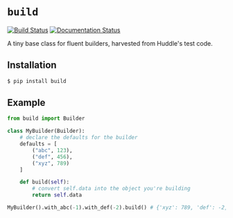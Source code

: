`build`
=======

[![Build Status](https://travis-ci.org/benjamin-hodgson/build.svg?branch=master)](https://travis-ci.org/benjamin-hodgson/build)
[![Documentation Status](https://readthedocs.org/projects/build/badge/?version=v1.0.1)](https://readthedocs.org/projects/build/?badge=v1.0.1)

A tiny base class for fluent builders, harvested from Huddle's test code.


Installation
------------

```bash
$ pip install build
```

Example
-------

```python
from build import Builder

class MyBuilder(Builder):
    # declare the defaults for the builder
    defaults = [
        ("abc", 123),
        ("def", 456),
        ("xyz", 789)
    ]

    def build(self):
        # convert self.data into the object you're building
        return self.data

MyBuilder().with_abc(-1).with_def(-2).build() # {'xyz': 789, 'def': -2, 'abc': -1}
```
